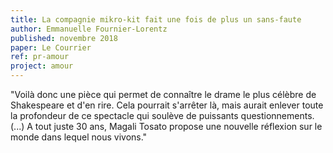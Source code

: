 ```yaml
---
title: La compagnie mikro-kit fait une fois de plus un sans-faute
author: Emmanuelle Fournier-Lorentz
published: novembre 2018
paper: Le Courrier
ref: pr-amour
project: amour
---
```


"Voilà donc une pièce qui permet de connaître le drame le plus célèbre de Shakespeare et d'en rire. Cela pourrait s'arrêter là, mais aurait enlever toute la profondeur de ce spectacle qui soulève de puissants questionnements. (...) A tout juste 30 ans, Magali Tosato propose une nouvelle réflexion sur le monde dans lequel nous vivons."
